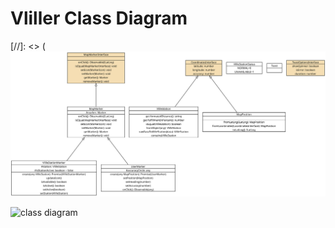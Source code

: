 # Vliller Class Diagram

[//]: <> (![class diagram](/docs/classDiagram.svg)

![class diagram](https://yuml.me//barbebrouxdevelopment/vliller.svg)

